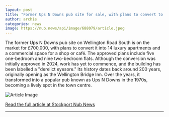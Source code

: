 ```yaml
---
layout: post
title: "Former Ups N Downs pub site for sale, with plans to convert to apartments"
author: archie
categories: news
image: https://nub.news/api/image/688079/article.jpeg
---
```

The former Ups N Downs pub site on Wellington Road South is on the market for £700,000, with plans to convert it into 14 luxury apartments and a commercial space for a shop or café. The approved plans include five one-bedroom and nine two-bedroom flats. Although the conversion was initially approved in 2024, work has yet to commence, and the building has been labelled a "derelict eyesore." Its history dates back around 200 years, originally opening as the Wellington Bridge Inn. Over the years, it transformed into a popular pub known as Ups N Downs in the 1970s, becoming a lively spot in the town centre.

![Article Image](https://nub.news/api/image/688079/article.jpeg)

[Read the full article at Stockport Nub News](https://stockport.nub.news/news/local-news/former-ups-n-downs-pub-site-for-sale-with-plans-to-convert-to-apartments-270775)

---
